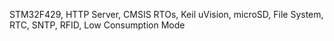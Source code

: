 STM32F429, HTTP Server, CMSIS RTOs, Keil uVision, microSD, File System, RTC, SNTP, RFID, Low Consumption Mode
